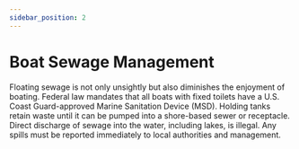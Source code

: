 ```yaml
---
sidebar_position: 2
---
```


# Boat Sewage Management

Floating sewage is not only unsightly but also diminishes the enjoyment of boating. Federal law mandates that all boats with fixed toilets have a U.S. Coast Guard-approved Marine Sanitation Device (MSD). Holding tanks retain waste until it can be pumped into a shore-based sewer or receptacle. Direct discharge of sewage into the water, including lakes, is illegal. Any spills must be reported immediately to local authorities and management.